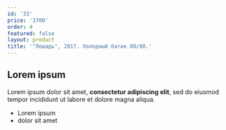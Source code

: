 ```yaml
---
id: '33'
price: '3700'
order: 4
featured: false
layout: product
title: '"Лошадь", 2017. Холодный батик 80/80.'
---
```

## Lorem ipsum

Lorem ipsum dolor sit amet, **consectetur adipiscing elit**, sed do eiusmod tempor incididunt ut labore et dolore magna aliqua.

- Lorem ipsum
- dolor sit amet